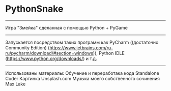 # PythonSnake

------------------------

Игра "Змейка" сделанная с помощью Python + PyGame

------------------

Запускается посредством таких программ как PyCharm ((достаточно Community Edition) (https://www.jetbrains.com/ru-ru/pycharm/download/#section=windows)), Python IDLE (https://www.python.org/downloads/) и т.д.

-------------------

Использованы материалы:
Обучение и переработака кода Standalone Coder
Картинка Unsplash.com
Музыка моего собственного сочинения Max Lake

